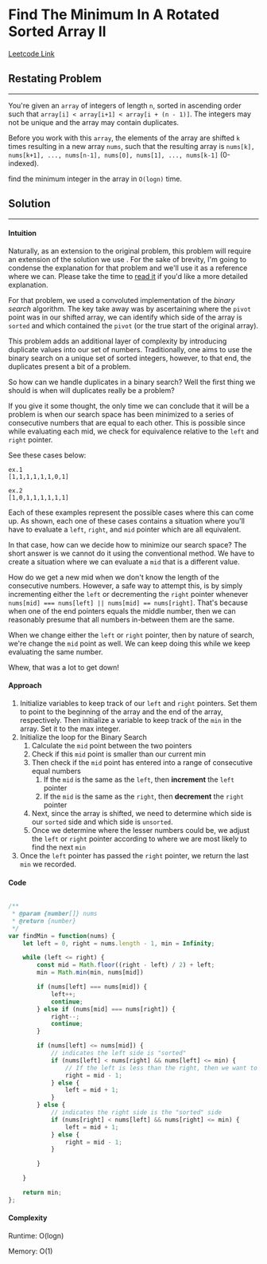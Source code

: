 # Find The Minimum In A Rotated Sorted Array II
[Leetcode Link](https://leetcode.com/problems/find-minimum-in-rotated-sorted-array-ii/)

## Restating Problem
---------------------------------------------------------

You're given an `array` of integers of length `n`, sorted in ascending order such that `array[i] < array[i+1] < array[i + (n - 1)]`. The integers may not be unique and the array may contain duplicates.

Before you work with this `array`, the elements of the array are shifted `k` times resulting in a new array `nums`, such that the resulting array is `nums[k], nums[k+1], ..., nums[n-1], nums[0], nums[1], ..., nums[k-1]` (0-indexed).

find the minimum integer in the array in `O(logn)` time.

## Solution
------------

#### Intuition

Naturally, as an extension to the original problem, this problem will require an extension of the solution we use . For the sake of brevity, I'm going to condense the explanation for that problem and we'll use it as a reference where we can. Please take the time to [read it](../search-in-a-rotated-sorted-array%20(33)/README) if you'd like a more detailed explanation.

For that problem, we used a convoluted implementation of the *binary search* algorithm. The key take away was by ascertaining where the `pivot` point was in our shifted array, we can identify which side of the array is `sorted` and which contained the `pivot` (or the true start of the original array).

This problem adds an additional layer of complexity by introducing duplicate values into our set of numbers. Traditionally, one aims to use the binary search on a unique set of sorted integers, however, to that end, the duplicates present a bit of a problem.

So how can we handle duplicates in a binary search? Well the first thing we should is when will duplicates really be a problem?

If you give it some thought, the only time we can conclude that it will be a problem is when our search space has been minimized to a series of consecutive numbers that are equal to each other. This is possible since while evaluating each mid, we check for equivalence relative to the `left` and `right` pointer.

See these cases below:

```
ex.1
[1,1,1,1,1,1,0,1]

ex.2
[1,0,1,1,1,1,1,1]

```

Each of these examples represent the possible cases where this can come up. As shown, each one of these cases contains a situation where you'll have to evaluate a `left`, `right`, and `mid` pointer which are all equivalent.

In that case, how can we decide how to minimize our search space? The short answer is we cannot do it using the conventional method. We have to create a situation where we can evaluate a `mid` that is a different value.

How do we get a new mid when we don't know the length of the consecutive numbers. However, a safe way to attempt this, is by simply incrementing either the `left` or decrementing the `right` pointer whenever `nums[mid] === nums[left] || nums[mid] == nums[right]`. That's because when one of the end pointers equals the middle number, then we can reasonably presume that all numbers in-between them are the same.

When we change either the `left` or `right` pointer, then by nature of search, we're change the `mid` point as well. We can keep doing this while we keep evaluating the same number.


Whew, that was a lot to get down!

#### Approach

1. Initialize variables to keep track of our `left` and `right` pointers. Set them to point to the beginning of the array and the end of the array, respectively. Then initialize a variable to keep track of the `min` in the array. Set it to the max integer.
2. Initialize the loop for the Binary Search
	1. Calculate the `mid` point between the two pointers
	2. Check if this `mid` point is smaller than our current min
	3. Then check if the `mid` point has entered into a range of consecutive equal numbers
		1. If the `mid` is the same as the `left`, then **increment** the `left` pointer
		2. If the `mid` is the same as the `right`, then **decrement** the `right` pointer
	4. Next, since the array is shifted, we need to determine which side is our `sorted` side and which side is `unsorted`.
	5. Once we determine where the lesser numbers could be, we adjust the `left` or `right` pointer according to where we are most likely to find the next `min`
3. Once the `left` pointer has passed the `right` pointer, we return the last `min` we recorded.

#### Code

```js

/**
 * @param {number[]} nums
 * @return {number}
 */
var findMin = function(nums) {
    let left = 0, right = nums.length - 1, min = Infinity;

    while (left <= right) {
        const mid = Math.floor((right - left) / 2) + left;
        min = Math.min(min, nums[mid])

        if (nums[left] === nums[mid]) {
            left++;
            continue;
        } else if (nums[mid] === nums[right]) {
            right--;
            continue;
        }

        if (nums[left] <= nums[mid]) {
            // indicates the left side is "sorted"
            if (nums[left] < nums[right] && nums[left] <= min) {
                // If the left is less than the right, then we want to search the left subspace
                right = mid - 1;
            } else {
                left = mid + 1;
            }
        } else {
            // indicates the right side is the "sorted" side
            if (nums[right] < nums[left] && nums[right] <= min) {
                left = mid + 1;
            } else {
                right = mid - 1;
            }

        }

    }

    return min;
};
```


#### Complexity

Runtime:  O(logn)

Memory: O(1)
